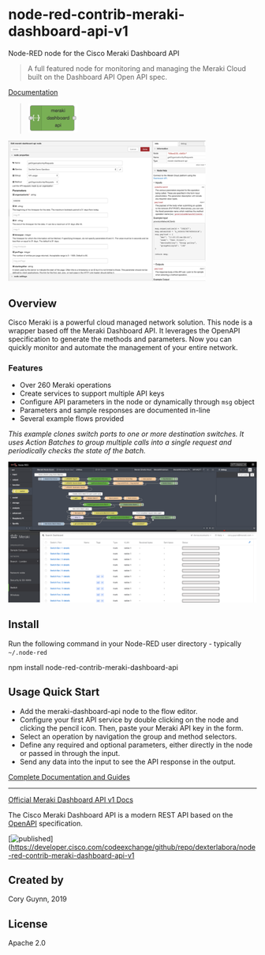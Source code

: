 node-red-contrib-meraki-dashboard-api-v1
=====================

Node-RED node for the Cisco Meraki Dashboard API

> A full featured node for monitoring and managing the Meraki Cloud built on the Dashboard API Open API spec.

[Documentation](https://developer.cisco.com/docs/meraki-dashboard-api-node-red-node)

>  <img src="https://github.com/dexterlabora/node-red-contrib-meraki-dashboard-api/blob/master/docs/images/meraki-dashboard-api-node.png?raw=true" width="100"/>

<img src="https://github.com/dexterlabora/node-red-contrib-meraki-dashboard-api/blob/master/docs/images/getOrganizationApiRequests-screenshot-edit.png?raw=true" width="400">

## Overview

Cisco Meraki is a powerful cloud managed network solution. This node is a wrapper based off the Meraki Dashboard API. It leverages the OpenAPI specification to generate the methods and parameters. Now you can quickly monitor and automate the management of your entire network.

### Features

- Over 260 Meraki operations
- Create services to support multiple API keys
- Configure API parameters in the node or dynamically through `msg` object
- Parameters and sample responses are documented in-line
- Several example flows provided

_This example clones switch ports to one or more destination switches. It uses Action Batches to group multiple calls into a single request and periodically checks the state of the batch._

![](https://github.com/dexterlabora/node-red-contrib-meraki-dashboard-api/blob/master/docs/images/switch-clone-demo.gif?raw=true)

## Install

Run the following command in your Node-RED user directory - typically `~/.node-red`

npm install node-red-contrib-meraki-dashboard-api

## Usage Quick Start

- Add the meraki-dashboard-api node to the flow editor.
- Configure your first API service by double clicking on the node and clicking the pencil icon. Then, paste your Meraki API key in the form.
- Select an operation by navigation the group and method selectors.
- Define any required and optional parameters, either directly in the node or passed in through the input.
- Send any data into the input to see the API response in the output.

[Complete Documentation and Guides](https://developer.cisco.com/docs/meraki-dashboard-api-node-red-node)

---

[Official Meraki Dashboard API v1 Docs](https://create.meraki.io/api-v1)

The Cisco Meraki Dashboard API is a modern REST API based on the [OpenAPI](https://swagger.io/docs/specification/about/) specification.

[![published](https://static.production.devnetcloud.com/codeexchange/assets/images/devnet-published.svg)](https://developer.cisco.com/codeexchange/github/repo/dexterlabora/node-red-contrib-meraki-dashboard-api-v1

## Created by

Cory Guynn, 2019


## License

Apache 2.0


